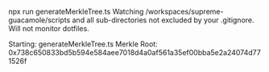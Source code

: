 npx run generateMerkleTree.ts 
Watching /workspaces/supreme-guacamole/scripts and all sub-directories not excluded by your .gitignore. Will not monitor dotfiles.

Starting: generateMerkleTree.ts
Merkle Root: 0x738c650833bd5b594e584aee7018d4a0af561a35ef00bba5e2a24074d771526f